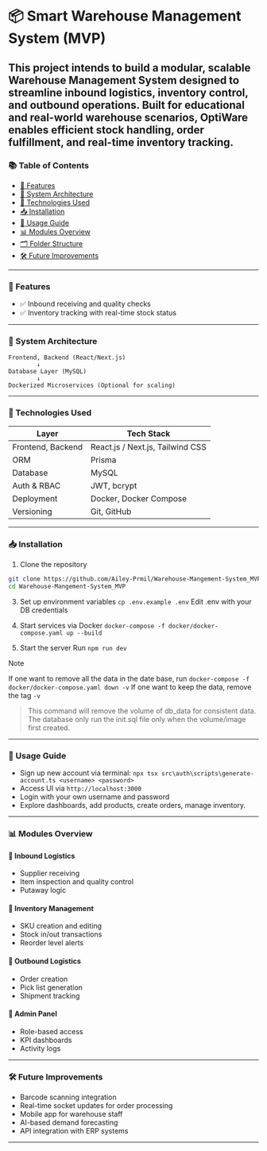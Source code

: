 # 📦 Smart Warehouse Management System (MVP)

This project intends to build a modular, scalable Warehouse Management System designed to streamline inbound logistics, inventory control, and outbound operations. Built for educational and real-world warehouse scenarios, OptiWare enables efficient stock handling, order fulfillment, and real-time inventory tracking.
---

### 📚 Table of Contents

* [🔧 Features](#-features)
* [📐 System Architecture](#-system-architecture)
* [🧩 Technologies Used](#-technologies-used)
* [📥 Installation](#-installation)
* [🚀 Usage Guide](#-usage-guide)
* [📊 Modules Overview](#-modules-overview)
* [🗂️ Folder Structure](#️-folder-structure)
* [🛠️ Future Improvements](#️-future-improvements)


---

### 🔧 Features

* ✅ Inbound receiving and quality checks
* ✅ Inventory tracking with real-time stock status
---

### 📐 System Architecture

```
Frontend, Backend (React/Next.js)
        ↓
Database Layer (MySQL)
        ↓
Dockerized Microservices (Optional for scaling)
```

---

### 🧩 Technologies Used

| Layer               | Tech Stack                       |
| --------------------| -------------------------------- |
| Frontend, Backend   | React.js / Next.js, Tailwind CSS |
| ORM                 | Prisma                           |
| Database            | MySQL                            |
| Auth & RBAC         | JWT, bcrypt                      |
| Deployment          | Docker, Docker Compose           |
| Versioning          | Git, GitHub                      |

---

### 📥 Installation
1. Clone the repository
``` bash
git clone https://github.com/Ailey-Prmil/Warehouse-Mangement-System_MVP.git
cd Warehouse-Mangement-System_MVP
```

3. Set up environment variables
`cp .env.example .env`
Edit .env with your DB credentials

4. Start services via Docker
`docker-compose -f docker/docker-compose.yaml up --build`
5. Start the server
Run `npm run dev`
> [!NOTE]
> If one want to remove all the data in the date base, run `docker-compose -f docker/docker-compose.yaml down -v`
> If one want to keep the data, remove the tag `-v`

> This command will remove the volume of db_data for consistent data.
> The database only run the init.sql file only when the volume/image first created.

---

### 🚀 Usage Guide
* Sign up new account via terminal:
`npx tsx src\auth\scripts\generate-account.ts <username> <password>`
* Access UI via `http://localhost:3000`
* Login with your own username and password
* Explore dashboards, add products, create orders, manage inventory.

---

### 📊 Modules Overview

#### 🔹 Inbound Logistics

* Supplier receiving
* Item inspection and quality control
* Putaway logic

#### 🔹 Inventory Management

* SKU creation and editing
* Stock in/out transactions
* Reorder level alerts

#### 🔹 Outbound Logistics

* Order creation
* Pick list generation
* Shipment tracking

#### 🔹 Admin Panel

* Role-based access
* KPI dashboards
* Activity logs

---

### 🛠️ Future Improvements

* Barcode scanning integration
* Real-time socket updates for order processing
* Mobile app for warehouse staff
* AI-based demand forecasting
* API integration with ERP systems

---

